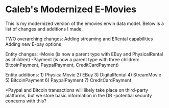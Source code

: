 # Caleb's Modernized E-Movies

This is my modernized version of the emovies.erwin data model. Below is a list of changes and additions I made.

TWO overarching changes:
    Adding streaming and ERental capabilities
    Adding new E-pay options

Entity changes:
    -Movie (is now a parent type with EBuy and PhysicalRental as children)
    -Payment (is now a parent type with three children: BitcoinPayment, PaypalPayment, CreditCardPayment)


Entity additions:
    1) PhysicalMovie
    2) EBuy
    3) DigitalRental
    4) StreamMovie
    5) BitcoinPayment
    6) PaypalPayment
    7) CreditCardPayment

*Paypal and Bitcoin transactions will likely take place on third-party platforms, but we store basic information in the DB
    -potential security concerns with this?

    

